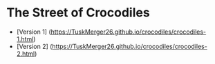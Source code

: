 # The Street of Crocodiles

- [Version 1] (https://TuskMerger26.github.io/crocodiles/crocodiles-1.html)
- [Version 2] (https://TuskMerger26.github.io/crocodiles/crocodiles-2.html)